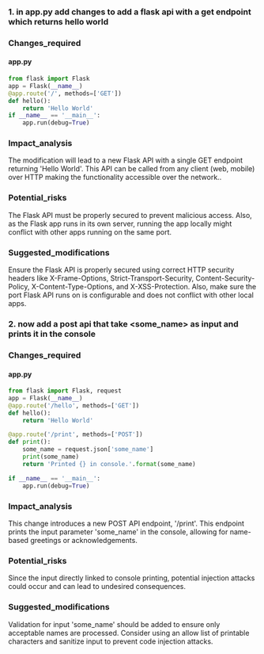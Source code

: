 
### 1.  in app.py add changes to add a flask api with a get endpoint which returns hello world

### Changes_required
#### app.py
```python
from flask import Flask
app = Flask(__name__)
@app.route('/', methods=['GET'])
def hello():
    return 'Hello World'
if __name__ == '__main__':
    app.run(debug=True)
```

### Impact_analysis
The modification will lead to a new Flask API with a single GET endpoint returning 'Hello World'. This API can be called from any client (web, mobile) over HTTP making the functionality accessible over the network..

### Potential_risks
The Flask API must be properly secured to prevent malicious access. Also, as the Flask app runs in its own server, running the app locally might conflict with other apps running on the same port.

### Suggested_modifications
Ensure the Flask API is properly secured using correct HTTP security headers like X-Frame-Options, Strict-Transport-Security, Content-Security-Policy, X-Content-Type-Options, and X-XSS-Protection. Also, make sure the port Flask API runs on is configurable and does not conflict with other local apps.



### 2. now add a post api that take <some_name> as input and prints it in the console

### Changes_required
#### app.py
```python
from flask import Flask, request
app = Flask(__name__)
@app.route('/hello', methods=['GET'])
def hello():
    return 'Hello World'

@app.route('/print', methods=['POST'])
def print():
    some_name = request.json['some_name']
    print(some_name)
    return 'Printed {} in console.'.format(some_name)

if __name__ == '__main__':
    app.run(debug=True)
```

### Impact_analysis
This change introduces a new POST API endpoint, '/print'. This endpoint prints the input parameter 'some_name' in the console, allowing for name-based greetings or acknowledgements.

### Potential_risks
Since the input directly linked to console printing, potential injection attacks could occur and can lead to undesired consequences.

### Suggested_modifications
Validation for input 'some_name' should be added to ensure only acceptable names are processed. Consider using an allow list of printable characters and sanitize input to prevent code injection attacks.


